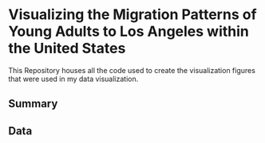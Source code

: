 # Visualizing the Migration Patterns of Young Adults to Los Angeles within the United States

This Repository houses all the code used to create the visualization figures that were used in my data visualization.

## Summary

## Data
